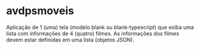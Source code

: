 # avdpsmoveis
Aplicação de 1 (uma) tela (modelo blank ou blank-typescript) que exiba uma lista com informações de 4 (quatro) filmes. As informações dos filmes devem estar definidas em uma lista (objetos JSON). 
